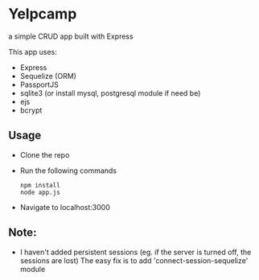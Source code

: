 # Yelpcamp
a simple CRUD app built with Express

This app uses:

- Express
- Sequelize (ORM)
- PassportJS
- sqlite3 (or install mysql, postgresql module if need be)
- ejs
- bcrypt

## Usage

* Clone the repo
* Run the following commands

      npm install
      node app.js

* Navigate to localhost:3000

## Note:

* I haven't added persistent sessions (eg. if the server is turned off, the sessions are lost)
  The easy fix is to add 'connect-session-sequelize' module
